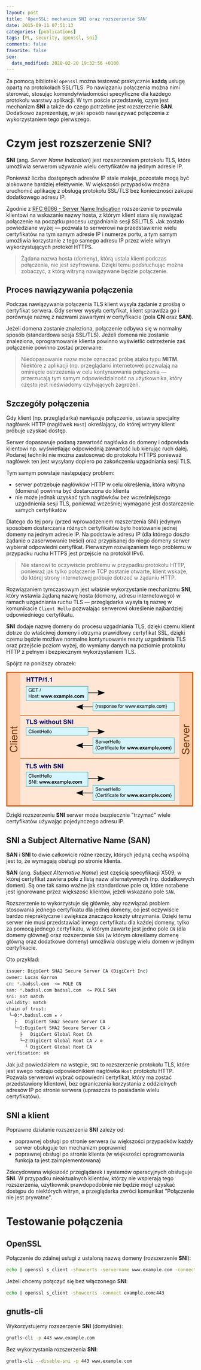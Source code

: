 ```yaml
---
layout: post
title: 'OpenSSL: mechanizm SNI oraz rozszerzenie SAN'
date: 2015-09-11 07:51:13
categories: [publications]
tags: [PL, security, openssl, sni]
comments: false
favorite: false
seo:
  date_modified: 2020-02-20 19:32:56 +0100
---
```


Za pomocą biblioteki `openssl` można testować praktycznie **każdą** usługę opartą na protokołach SSL/TLS. Po nawiązaniu połączenia można nimi sterować, stosując komendy/wiadomości specyficzne dla każdego protokołu warstwy aplikacji. W tym poście przedstawię, czym jest mechanizm **SNI** a także do czego potrzebne jest rozszerzenie **SAN**. Dodatkowo zaprezentuję, w jaki sposób nawiązywać połączenia z wykorzystaniem tego pierwszego.

# Czym jest rozszerzenie SNI?

**SNI** (ang. _Server Name Indication_) jest rozszerzeniem protokołu TLS, które umożliwia serwerom używanie wielu certyfikatów na jednym adresie IP.

Ponieważ liczba dostępnych adresów IP stale maleje, pozostałe mogą być alokowane bardziej efektywnie. W większości przypadków można uruchomić aplikację z obsługą protokołu SSL/TLS bez konieczności zakupu dodatkowego adresu IP.

Zgodnie z [RFC 6066 - Server Name Indication](https://tools.ietf.org/html/rfc6066#page-6) rozszerzenie to pozwala klientowi na wskazanie nazwy hosta, z którym klient stara się nawiązać połączenie na początku procesu uzgadniania sesji SSL/TLS. Jak zostało powiedziane wyżej — pozwala to serwerowi na przedstawienie wielu certyfikatów na tym samym adresie IP i numerze portu, a tym samym umożliwia korzystanie z tego samego adresu IP przez wiele witryn wykorzystujących protokół HTTPS.

  > Żądana nazwa hosta (domeny), którą ustala klient podczas połączenia, nie jest szyfrowana. Dzięki temu podsłuchując można zobaczyć, z którą witryną nawiązywane będzie połączenie.

## Proces nawiązywania połączenia

Podczas nawiązywania połączenia TLS klient wysyła żądanie z prośbą o certyfikat serwera. Gdy serwer wysyła certyfikat, klient sprawdza go i porównuje nazwę z nazwami zawartymi w certyfikacie (pola **CN** oraz **SAN**).

Jeżeli domena zostanie znaleziona, połączenie odbywa się w normalny sposób (standardowa sesja SSL/TLS). Jeżeli domena nie zostanie znaleziona, oprogramowanie klienta powinno wyświetlić ostrzeżenie zaś połączenie powinno zostać przerwane.

  > Niedopasowanie nazw może oznaczać próbę ataku typu **MITM**. Niektóre z aplikacji (np. przeglądarki internetowe) pozwalają na ominięcie ostrzeżenia w celu kontynuowania połączenia — przerzucają tym samym odpowiedzialność na użytkownika, który często jest nieświadomy czyhających zagrożeń.

## Szczegóły połączenia

Gdy klient (np. przeglądarka) nawiązuje połączenie, ustawia specjalny nagłówek HTTP (nagłówek `Host`) określający, do której witryny klient próbuje uzyskać dostęp.

Serwer dopasowuje podaną zawartość nagłówka do domeny i odpowiada klientowi np. wyświetlając odpowiednią zawartość lub kierując ruch dalej. Podanej techniki nie można zastosować do protokołu HTTPS ponieważ nagłówek ten jest wysyłany dopiero po zakończeniu uzgadniania sesji TLS.

Tym samym powstaje następujący problem:

- serwer potrzebuje nagłówków HTTP w celu określenia, która witryna (domena) powinna być dostarczona do klienta
- nie może jednak uzyskać tych nagłówków bez wcześniejszego uzgodnienia sesji TLS, ponieważ wcześniej wymagane jest dostarczenie samych certyfikatów

Dlatego do tej pory (przed wprowadzeniem rozszerzenia SNI) jedynym sposobem dostarczania różnych certyfikatów było hostowanie jednej domeny na jednym adresie IP. Na podstawie adresu IP (dla którego doszło żądanie o zaserwowanie treści) oraz przypisanej do niego domeny serwer wybierał odpowiedni certyfikat. Pierwszym rozwiązaniem tego problemu w przypadku ruchu HTTPS jest przejście na protokół IPv6.

  > Nie stanowi to oczywiście problemu w przypadku protokołu HTTP, ponieważ jak tylko połączenie TCP zostanie otwarte, klient wskaże, do której strony internetowej próbuje dotrzeć w żądaniu HTTP.

Rozwiązaniem tymczasowym jest właśnie wykorzystanie mechanizmu **SNI**, który wstawia żądaną nazwę hosta (domeny, adresu internetowego) w ramach uzgadniania ruchu TLS — przeglądarka wysyła tą nazwę w komunikacie `Client Hello` pozwalając serwerowi określenie najbardziej odpowiedniego certyfikatu.

**SNI** dodaje nazwę domeny do procesu uzgadniania TLS, dzięki czemu klient dotrze do właściwej domeny i otrzyma prawidłowy certyfikat SSL, dzięki czemu będzie możliwe normalne kontynuowanie reszty uzgadniania TLS oraz przejście poziom wyżej, do wymiany danych na poziomie protokołu HTTP z pełnym i bezpiecznym wykorzystaniem TLS.

Spójrz na poniższy obrazek:

<img src="/assets/img/posts/sni_tls.jpg" align="center" title="sni_tls.jpg preview">

Dzięki rozszerzeniu **SNI** serwer może bezpiecznie "trzymać" wiele certyfikatów używając pojedynczego adresu IP.

## SNI a Subject Alternative Name (SAN)

**SAN** i **SNI** to dwie całkowicie różne rzeczy, których jedyną cechą wspólną jest to, że wymagają obsługi po stronie klienta.

**SAN** (ang. _Subject Alternative Name_) jest częścią specyfikacji X509, w której certyfikat zawiera pole z listą nazw alternatywnych (np. dodatkowych domen). Są one tak samo ważne jak standardowe pole `CN`, które notabene jest ignorowane przez większość klientów, jeżeli wskazano pole `SAN`.

Rozszerzenie to wykorzystuje się głównie, aby rozwiązać problem stosowania jednego certyfikatu dla jednej domeny, co jest oczywiście bardzo niepraktyczne i zwiększa znacząco koszty utrzymania. Dzięki temu serwer nie musi przedstawiać innego certyfikatu dla każdej domeny, tylko za pomocą jednego certyfikatu, w którym zawarte jest jedno pole `CN` (dla domeny głównej) oraz rozszerzenie `SAN` (w którym określamy domenę główną oraz dodatkowe domeny) umożliwia obsługę wielu domen w jednym certyfikacie.

Oto przykład:

```bash
issuer: DigiCert SHA2 Secure Server CA (DigiCert Inc)
owner: Lucas Garron
cn: *.badssl.com  <= POLE CN
san: *.badssl.com badssl.com  <= POLE SAN
sni: not match
validity: match
chain of trust:
 └─0:*.badssl.com ★ ✓
   ├   DigiCert SHA2 Secure Server CA
   └─1:DigiCert SHA2 Secure Server CA ✓
     ├   DigiCert Global Root CA
     └─2:DigiCert Global Root CA ✓ ⊙
       └ DigiCert Global Root CA
verification: ok
```

Jak już powiedziałem na wstępie, `SNI` to rozszerzenie protokołu TLS, które jest swego rodzaju odpowiednikiem nagłówka `Host` protokołu HTTP. Pozwala serwerowi wybrać odpowiedni certyfikat, który ma zostać przedstawiony klientowi, bez ograniczenia korzystania z oddzielnych adresów IP po stronie serwera (upraszcza to posiadanie wielu certyfikatów).

## SNI a klient

Poprawne działanie rozszerzenia **SNI** zależy od:

- poprawnej obsługi po stronie serwera (w większości przypadków każdy serwer obsługuje ten mechanizm poprawnie)
- poprawnej obsługi po stronie klienta (w większości oprogramowania funkcja ta jest zaimplementowana)

Zdecydowana większość przeglądarek i systemów operacyjnych obsługuje **SNI**. W przypadku nieaktualnych klientów, którzy nie wspierają tego rozszerzenia, użytkownik prawdopodobnie nie będzie mógł uzyskać dostępu do niektórych witryn, a przeglądarka zwróci komunikat "Połączenie nie jest prywatne".

# Testowanie połączenia

## OpenSSL

Połączenie do zdalnej usługi z ustaloną nazwą domeny (rozszerzenie **SNI**):

```bash
echo | openssl s_client -showcerts -servername www.example.com -connect example.com:443
```

Jeżeli chcemy połączyć się bez włączonego **SNI**:

```bash
echo | openssl s_client -showcerts -connect example.com:443
```

## gnutls-cli

Wykorzystujemy rozszerzenie **SNI** (domyślnie):

```bash
gnutls-cli -p 443 www.example.com
```

Bez wykorzystania rozszerzenia **SNI**:

```bash
gnutls-cli --disable-sni -p 443 www.example.com
```
